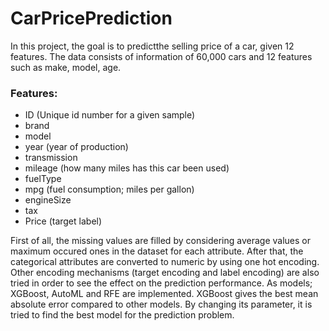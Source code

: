 # CarPricePrediction

  In this project, the goal is to predictthe selling price of a car, given 12 features. The data consists of information
of 60,000 cars and 12 features such as make, model, age.

### Features:
  -  ID (Unique id number for a given sample) 
  -  brand
  -  model
  -  year (year of production)
  -  transmission 
  -  mileage (how many miles has this car been used)
  -  fuelType
  - mpg (fuel consumption; miles per gallon)
  - engineSize
  - tax
  - Price (target label)

  First of all, the missing values are filled by considering average values or maximum occured ones in the dataset for each attribute. After that, the categorical attributes are converted to numeric by using one hot encoding. Other encoding mechanisms (target encoding and label encoding) are also tried in order to see the effect on the prediction performance. As models; XGBoost, AutoML and RFE are implemented. XGBoost gives the best mean absolute error compared to other models. By changing its parameter, it is tried to find the best model for the prediction problem.
